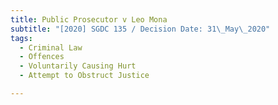 ```yaml
---
title: Public Prosecutor v Leo Mona
subtitle: "[2020] SGDC 135 / Decision Date: 31\_May\_2020"
tags:
  - Criminal Law
  - Offences
  - Voluntarily Causing Hurt
  - Attempt to Obstruct Justice

---
```

